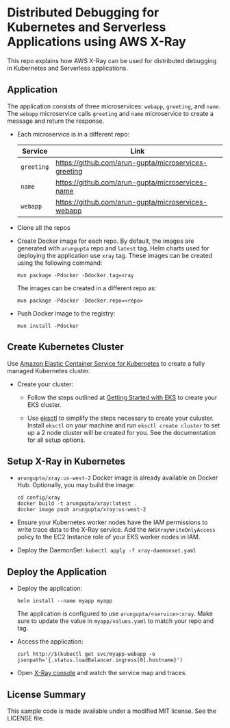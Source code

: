 # Distributed Debugging for Kubernetes and Serverless Applications using AWS X-Ray

This repo explains how AWS X-Ray can be used for distributed debugging in Kubernetes and Serverless applications.

## Application

The application consists of three microservices: `webapp`, `greeting`, and `name`. The `webapp` microservice calls `greeting` and `name` microservice to create a message and return the response.

- Each microservice is in a different repo:

	Service | Link
	------- | ----
	`greeting` | https://github.com/arun-gupta/microservices-greeting
	`name` | https://github.com/arun-gupta/microservices-name
	`webapp` | https://github.com/arun-gupta/microservices-webapp

- Clone all the repos
- Create Docker image for each repo. By default, the images are generated with `arungupta` repo and `latest` tag. Helm charts used for deploying the application use `xray` tag. These images can be created using the following command:

	```
	mvn package -Pdocker -Ddocker.tag=xray
	```

	The images can be created in a different repo as:

	```
	mvn package -Pdocker -Ddocker.repo=<repo>
	```

- Push Docker image to the registry:

	```
	mvn install -Pdocker
	```

## Create Kubernetes Cluster

Use [Amazon Elastic Container Service for Kubernetes](https://aws.amazon.com/eks/) to create a fully managed Kubernetes cluster.

- Create your cluster:
	- Follow the steps outlined at [Getting Started with EKS](https://docs.aws.amazon.com/eks/latest/userguide/getting-started.html) to create your EKS cluster.

	- Use [eksctl](https://eksctl.io) to simplify the steps necessary to create your culuster. Install `eksctl` on your machine and run `eksctl create cluster` to set up a 2 node cluster will be created for you. See the documentation for all setup options.

## Setup X-Ray in Kubernetes

- `arungupta/xray:us-west-2` Docker image is already available on Docker Hub. Optionally, you may build the image:

	```
	cd config/xray
	docker build -t arungupta/xray:latest .
	docker image push arungupta/xray:us-west-2
	```
- Ensure your Kubernetes worker nodes have the IAM permissions to write trace data to the X-Ray service. Add the `AWSXrayWriteOnlyAccess` policy to the EC2 Instance role of your EKS worker nodes in IAM.

- Deploy the DaemonSet: `kubectl apply -f xray-daemonset.yaml`

## Deploy the Application

- Deploy the application:

	```
	helm install --name myapp myapp
	```

	The application is configured to use `arungupta/<service>:xray`. Make sure to update the value in `myapp/values.yaml` to match your repo and tag.

- Access the application:

	```
	curl http://$(kubectl get svc/myapp-webapp -o jsonpath='{.status.loadBalancer.ingress[0].hostname}')
	```

- Open [X-Ray console](https://us-west-2.console.aws.amazon.com/xray/home?region=us-west-2#/service-map) and watch the service map and traces.


## License Summary

This sample code is made available under a modified MIT license. See the LICENSE file.
